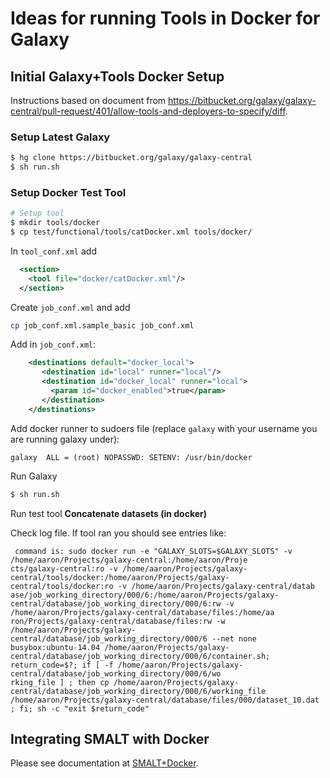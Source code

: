 Ideas for running Tools in Docker for Galaxy
============

Initial Galaxy+Tools Docker Setup
---------------------------

Instructions based on document from https://bitbucket.org/galaxy/galaxy-central/pull-request/401/allow-tools-and-deployers-to-specify/diff.

### Setup Latest Galaxy

```bash
$ hg clone https://bitbucket.org/galaxy/galaxy-central
$ sh run.sh
```

### Setup Docker Test Tool

```bash
# Setup tool
$ mkdir tools/docker
$ cp test/functional/tools/catDocker.xml tools/docker/
```

In `tool_conf.xml` add 

```xml
  <section>
    <tool file="docker/catDocker.xml"/>
  </section>
```

Create `job_conf.xml` and add

```bash
cp job_conf.xml.sample_basic job_conf.xml
```

Add in `job_conf.xml`:

```xml
    <destinations default="docker_local">
       <destination id="local" runner="local"/>
       <destination id="docker_local" runner="local">
         <param id="docker_enabled">true</param>
       </destination>
    </destinations>
```

Add docker runner to sudoers file (replace `galaxy` with your username you are running galaxy under):

```
galaxy  ALL = (root) NOPASSWD: SETENV: /usr/bin/docker
```

Run Galaxy

```bash
$ sh run.sh
```

Run test tool **Concatenate datasets (in docker)**

Check log file.  If tool ran you should see entries like:

```
 command is: sudo docker run -e "GALAXY_SLOTS=$GALAXY_SLOTS" -v /home/aaron/Projects/galaxy-central:/home/aaron/Proje
cts/galaxy-central:ro -v /home/aaron/Projects/galaxy-central/tools/docker:/home/aaron/Projects/galaxy-central/tools/docker:ro -v /home/aaron/Projects/galaxy-central/datab
ase/job_working_directory/000/6:/home/aaron/Projects/galaxy-central/database/job_working_directory/000/6:rw -v /home/aaron/Projects/galaxy-central/database/files:/home/aa
ron/Projects/galaxy-central/database/files:rw -w /home/aaron/Projects/galaxy-central/database/job_working_directory/000/6 --net none busybox:ubuntu-14.04 /home/aaron/Projects/galaxy-central/database/job_working_directory/000/6/container.sh; return_code=$?; if [ -f /home/aaron/Projects/galaxy-central/database/job_working_directory/000/6/wo
rking_file ] ; then cp /home/aaron/Projects/galaxy-central/database/job_working_directory/000/6/working_file /home/aaron/Projects/galaxy-central/database/files/000/dataset_10.dat ; fi; sh -c "exit $return_code"
```

Integrating SMALT with Docker
-----------------------------

Please see documentation at [SMALT+Docker](smalt/).
